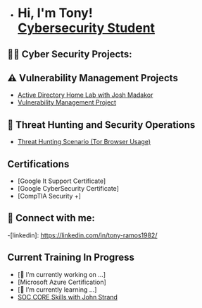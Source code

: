 - <h1>Hi, I'm Tony! <br/><a href="https://github.com/TonyRamos1982"></a> <a href="https://www.linkedin.com/in/tony-ramos1982">Cybersecurity Student</a></h1>

<h2>👨‍💻 Cyber Security Projects:</h2>

## ⚠️ Vulnerability Management Projects

- [Active Directory Home Lab with Josh Madakor](https://www.youtube.com/watch?v=MHsI8hJmggI&t=876s)
- [Vulnerability Management Project](https://github.com/TonyRamos1982/Vulnerability-Management-Project/)
    
## 🚨 Threat Hunting and Security Operations

- [Threat Hunting Scenario (Tor Browser Usage)](https://github.com/TonyRamos1982/threat-hunting-scenario-tor)

    
<h2> Certifications</h2>

- [Google It Support Certificate]
- [Google CyberSecurity Certificate]
- [CompTIA Security +]

<h2> 🤳 Connect with me:</h2>

  -[linkedin]: https://linkedin.com/in/tony-ramos1982/


<h2> Current Training In Progress</h2>

  - [🔭 I’m currently working on ...]
  - [Microsoft Azure Certification]
  - [🌱 I’m currently learning ...]
  - [SOC CORE Skills with John Strand](https://www.antisyphontraining.com/live-courses-catalog/soc-core-skills-w-john-strand/)

<!--
**TonyRamos1982/TonyRamos1982** is a ✨ _special_ ✨ repository because its `README.md` (this file) appears on your GitHub profile.

Here are some ideas to get you started:

- [🔭 I’m currently working on ...]
- [CompTIA Security+ Certification](https://www.comptia.org/certifications/security)
- [🌱 I’m currently learning ...]
- [SOC CORE Skills with John Strand](https://www.antisyphontraining.com/live-courses-catalog/soc-core-skills-w-john-strand/)
- 👯 I’m looking to collaborate on ...
- 🤔 I’m looking for help with ...
- 💬 Ask me about ...
- 📫 How to reach me: ...
[nirvanatr@hotmail.com
- 😄 Pronouns: ...
- ⚡ Fun fact: ...
-->
